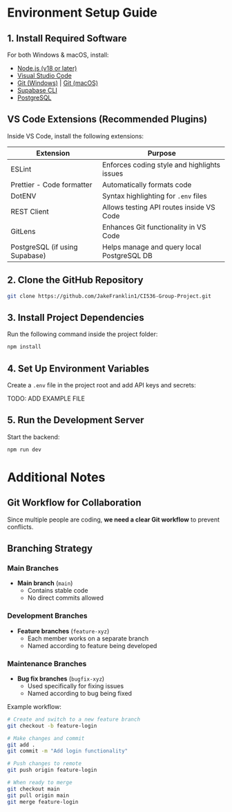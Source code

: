 # Environment Setup Guide

## 1. Install Required Software

For both Windows & macOS, install:
- [Node.js (v18 or later)](https://nodejs.org/)  
- [Visual Studio Code](https://code.visualstudio.com/)  
- [Git (Windows)](https://git-scm.com/download/win) | [Git (macOS)](https://git-scm.com/download/mac)  
- [Supabase CLI](https://supabase.com/docs/guides/cli)
- [PostgreSQL](https://www.postgresql.org/download/)

## VS Code Extensions (Recommended Plugins)

Inside VS Code, install the following extensions:

| Extension | Purpose |
|-----------|---------|
| ESLint | Enforces coding style and highlights issues |
| Prettier - Code formatter | Automatically formats code |
| DotENV | Syntax highlighting for `.env` files |
| REST Client | Allows testing API routes inside VS Code |
| GitLens | Enhances Git functionality in VS Code |
| PostgreSQL (if using Supabase) | Helps manage and query local PostgreSQL DB |

## 2. Clone the GitHub Repository

```bash
git clone https://github.com/JakeFranklin1/CI536-Group-Project.git
```

## 3. Install Project Dependencies

Run the following command inside the project folder:

```bash
npm install
```

## 4. Set Up Environment Variables

Create a `.env` file in the project root and add API keys and secrets:

TODO: ADD EXAMPLE FILE

## 5. Run the Development Server

Start the backend:

```bash
npm run dev
```

# Additional Notes
## Git Workflow for Collaboration

Since multiple people are coding, **we need a clear Git workflow** to prevent conflicts.

## Branching Strategy

### Main Branches
- **Main branch** (`main`)
  - Contains stable code
  - No direct commits allowed

### Development Branches
- **Feature branches** (`feature-xyz`)
  - Each member works on a separate branch
  - Named according to feature being developed

### Maintenance Branches
- **Bug fix branches** (`bugfix-xyz`)
  - Used specifically for fixing issues
  - Named according to bug being fixed

Example workflow:

```bash
# Create and switch to a new feature branch
git checkout -b feature-login

# Make changes and commit
git add .
git commit -m "Add login functionality"

# Push changes to remote
git push origin feature-login

# When ready to merge
git checkout main
git pull origin main
git merge feature-login
```
